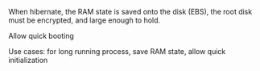 When hibernate, the RAM state is saved onto the disk (EBS), the root disk must be encrypted, and large enough to hold.

Allow quick booting

Use cases: for long running process, save RAM state, allow quick initialization
